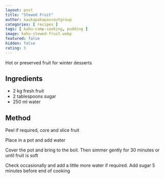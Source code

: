 ```yaml
---
layout: post
title: "Stewed Fruit"
author: kaukapakapascoutgroup
categories: [ recipes ]
tags: [ kahu-camp-cooking, pudding ]
image: kahu-stewed-fruit.webp
featured: false
hidden: false
rating: 5
---
```


Hot or preserved fruit for winter desserts

## Ingredients

* 2 kg fresh fruit
* 2 tablespoons sugar
* 250 ml water

## Method

Peel if required, core and slice fruit

Place in a pot and add water

Cover the pot and bring to the boil. Then simmer gently for 30 minutes or until fruit is soft

Check occasionally and add a little more water if required. Add sugar 5 minutes before end of cooking
